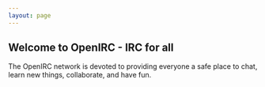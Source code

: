 ```yaml
---
layout: page
---
```

## Welcome to OpenIRC - IRC for all

The OpenIRC network is devoted to providing everyone a safe place to chat, learn new things, collaborate, and have fun.
